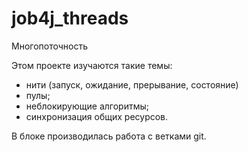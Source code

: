 # job4j_threads

Многопоточность

Этом проекте изучаются такие темы:
- нити (запуск, ожидание, прерывание, состояние)
- пулы;
- неблокирующие алгоритмы;
- синхронизация общих ресурсов.

В блоке производилась работа с ветками git.